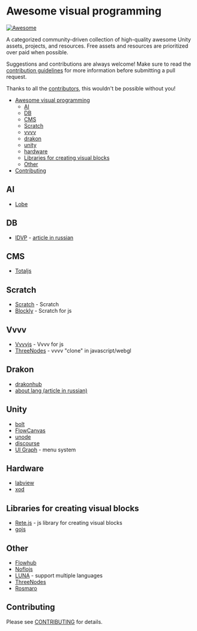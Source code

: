 # Awesome visual programming

[![Awesome](https://cdn.rawgit.com/sindresorhus/awesome/d7305f38d29fed78fa85652e3a63e154dd8e8829/media/badge.svg)](https://github.com/sindresorhus/awesome)

A categorized community-driven collection of high-quality awesome Unity assets, projects, and resources. Free assets and resources are prioritized over paid when possible.

Suggestions and contributions are always welcome! Make sure to read the [contribution guidelines](https://github.com/suenot/awesome-visual-programming/blob/master/CONTRIBUTING.md) for more information before submitting a pull request.

Thanks to all the [contributors](https://github.com/suenot/awesome-visual-programming/graphs/contributors), this wouldn't be possible without you!

- [Awesome visual programming](#awesome-visual-programming)
  - [AI](#ai)
  - [DB](#db)
  - [CMS](#cms)
  - [Scratch](#scratch)
  - [vvvv](#vvvv)
  - [drakon](#drakon)
  - [unity](#unity)
  - [hardware](#hardware)
  - [Libraries for creating visual blocks](#libraries-for-creating-visual-blocks)
  - [Other](#other)
- [Contributing](#contributing)

## AI

- [Lobe](https://lobe.ai/)

## DB

- [IDVP](https://idvp.io) - [article in russian](https://vk.com/@istary-its-alive)

## CMS

- [Totaljs](https://www.totaljs.com/flow/)

## Scratch

- [Scratch](https://scratch.mit.edu/) - Scratch
- [Blockly](https://developers.google.com/blockly/) - Scratch for js

## Vvvv

- [Vvvvjs](http://lab.vvvvjs.com/) - Vvvv for js
- [ThreeNodes](https://github.com/idflood/ThreeNodes.js) - vvvv "clone" in javascript/webgl

## Drakon

- [drakonhub](https://drakonhub.com/en/drakon)
- [about lang (article in russian)](https://habr.com/ru/post/345320/)

## Unity

- [bolt](https://assetstore.unity.com/packages/tools/visual-scripting/bolt-87491)
- [FlowCanvas](https://assetstore.unity.com/packages/tools/visual-scripting/flowcanvas-33903)
- [unode](https://assetstore.unity.com/packages/tools/visual-scripting/unode-visual-scripting-101176)
- [discourse](https://assetstore.unity.com/packages/tools/visual-scripting/discourse-146948)
- [UI Graph](https://assetstore.unity.com/packages/tools/visual-scripting/ui-graph-a-menu-system-for-unity-151846) - menu system

## Hardware

- [labview](https://www.ni.com/ru-ru/shop/labview/labview-nxg.html)
- [xod](https://xod.io/)

## Libraries for creating visual blocks

- [Rete.js](https://rete.js.org/#/docs) - js library for creating visual blocks
- [gojs](https://gojs.net/latest/samples/index.html)

## Other

- [Flowhub](https://flowhub.io/)
- [Noflojs](https://noflojs.org/)
- [LUNA](https://luna-lang.org/) - support multiple languages
- [ThreeNodes](https://github.com/idflood/ThreeNodes.js)
- [Rosmaro](https://rosmaro.js.org/)

## Contributing

Please see [CONTRIBUTING](https://github.com/suenot/awesome-visual-programming/blob/master/CONTRIBUTING.md) for details.
